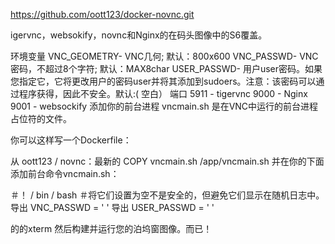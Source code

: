 https://github.com/oott123/docker-novnc.git

igervnc，websokify，novnc和Nginx的在码头图像中的S6覆盖。

环境变量
VNC_GEOMETRY- VNC几何; 默认：800x600
VNC_PASSWD- VNC密码，不超过8个字符; 默认：MAX8char
USER_PASSWD- 用户user密码。如果您指定它，它将更改用户的密码user并将其添加到sudoers。注意：该密码可以通过程序获得，因此不安全。默认:( 空白）
端口
5911 - tigervnc
9000 - Nginx
9001 - websockify
添加你的前台进程
vncmain.sh 是在VNC中运行的前台进程占位符的文件。

你可以这样写一个Dockerfile：

从 oott123 / novnc：最新的
  COPY vncmain.sh /app/vncmain.sh
并在你的下面添加前台命令vncmain.sh：

＃！ / bin / bash 
＃将它们设置为空不是安全的，但避免它们显示在随机日志中。
导出 VNC_PASSWD = ' '
导出 USER_PASSWD = ' '

的的xterm
然后构建并运行您的泊坞窗图像。而已！
